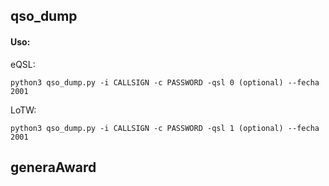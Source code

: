 ## qso_dump

#### Uso: 

eQSL:

```
python3 qso_dump.py -i CALLSIGN -c PASSWORD -qsl 0 (optional) --fecha 2001
```

LoTW:

```
python3 qso_dump.py -i CALLSIGN -c PASSWORD -qsl 1 (optional) --fecha 2001
```

## generaAward
 
